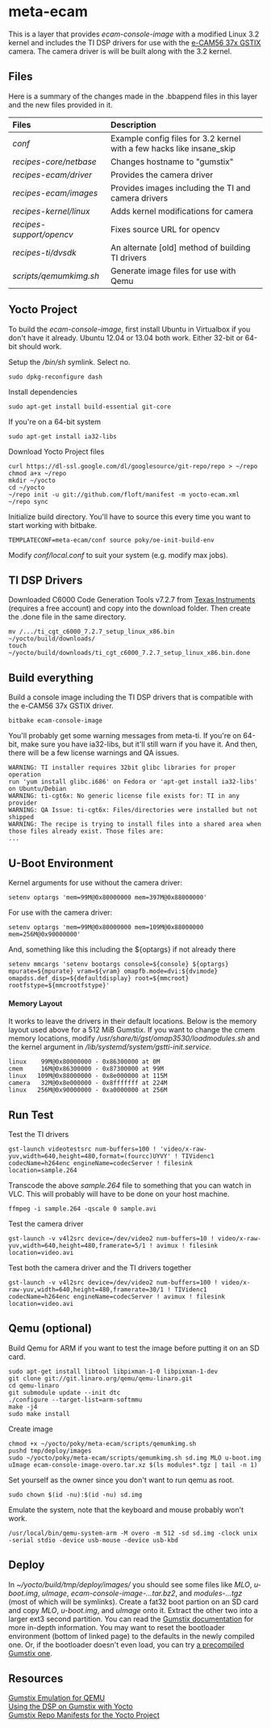 meta-ecam
=========
This is a layer that provides *ecam-console-image* with a modified Linux 3.2
kernel and includes the TI DSP drivers for use with the [e-CAM56 37x
GSTIX](http://www.e-consystems.com/5MP-Gumstix-Camera.asp) camera. The camera
driver is will be built along with the 3.2 kernel.

Files
-----
Here is a summary of the changes made in the .bbappend files in this layer and
the new files provided in it.

| Files | Description
|:------|:-----
| *conf* | Example config files for 3.2 kernel with a few hacks like insane\_skip
| *recipes-core/netbase* | Changes hostname to "gumstix"
| *recipes-ecam/driver* | Provides the camera driver
| *recipes-ecam/images* | Provides images including the TI and camera drivers
| *recipes-kernel/linux* | Adds kernel modifications for camera
| *recipes-support/opencv* | Fixes source URL for opencv
| *recipes-ti/dvsdk* | An alternate [old] method of building TI drivers
| *scripts/qemumkimg.sh* | Generate image files for use with Qemu

Yocto Project
-------------
To build the *ecam-console-image*, first install Ubuntu in Virtualbox if you
don't have it already. Ubuntu 12.04 or 13.04 both work. Either 32-bit or 64-bit
should work.

Setup the */bin/sh* symlink. Select no.

    sudo dpkg-reconfigure dash

Install dependencies

    sudo apt-get install build-essential git-core

If you're on a 64-bit system

    sudo apt-get install ia32-libs

Download Yocto Project files

    curl https://dl-ssl.google.com/dl/googlesource/git-repo/repo > ~/repo
    chmod a+x ~/repo
    mkdir ~/yocto
    cd ~/yocto
    ~/repo init -u git://github.com/floft/manifest -m yocto-ecam.xml
    ~/repo sync

Initialize build directory. You'll have to source this every time you want to
start working with bitbake.

    TEMPLATECONF=meta-ecam/conf source poky/oe-init-build-env

Modify *conf/local.conf* to suit your system (e.g. modify max jobs).

TI DSP Drivers
--------------
Downloaded C6000 Code Generation Tools v7.2.7 from [Texas
Instruments](https://www-a.ti.com/downloads/sds_support/TICodegenerationTools/download.htm)
(requires a free account) and copy into the download folder. Then create the
.done file in the same directory.

    mv /.../ti_cgt_c6000_7.2.7_setup_linux_x86.bin ~/yocto/build/downloads/
    touch ~/yocto/build/downloads/ti_cgt_c6000_7.2.7_setup_linux_x86.bin.done

Build everything
----------------
Build a console image including the TI DSP drivers that is compatible with the
e-CAM56 37x GSTIX driver.

    bitbake ecam-console-image

You'll probably get some warning messages from meta-ti. If you're on 64-bit,
make sure you have ia32-libs, but it'll still warn if you have it. And then,
there will be a few license warnings and QA issues.

    WARNING: TI installer requires 32bit glibc libraries for proper operation
    run 'yum install glibc.i686' on Fedora or 'apt-get install ia32-libs' on Ubuntu/Debian
    WARNING: ti-cgt6x: No generic license file exists for: TI in any provider
    WARNING: QA Issue: ti-cgt6x: Files/directories were installed but not shipped
    WARNING: The recipe is trying to install files into a shared area when those files already exist. Those files are:
    ...

U-Boot Environment
------------------
Kernel arguments for use without the camera driver:

    setenv optargs 'mem=99M@0x80000000 mem=397M@0x88000000'

For use with the camera driver:

    setenv optargs 'mem=99M@0x80000000 mem=109M@0x88000000 mem=256M@0x90000000'

And, something like this including the ${optargs} if not already there

    setenv mmcargs 'setenv bootargs console=${console} ${optargs} mpurate=${mpurate} vram=${vram} omapfb.mode=dvi:${dvimode} omapdss.def_disp=${defaultdisplay} root=${mmcroot} rootfstype=${mmcrootfstype}'


#### Memory Layout
It works to leave the drivers in their default locations. Below is the memory
layout used above for a 512 MiB Gumstix. If you want to change the cmem memory
locations, modify */usr/share/ti/gst/omap3530/loadmodules.sh* and the kernel
argument in */lib/systemd/system/gstti-init.service*.

    linux    99M@0x80000000 - 0x86300000 at 0M
    cmem     16M@0x86300000 - 0x87300000 at 99M
    linux   109M@0x88000000 - 0x8e000000 at 115M
    camera   32M@0x8e000000 - 0x8fffffff at 224M
    linux   256M@0x90000000 - 0xa0000000 at 256M

Run Test
--------
Test the TI drivers

    gst-launch videotestsrc num-buffers=100 ! 'video/x-raw-yuv,width=640,height=480,format=(fourcc)UYVY' ! TIVidenc1 codecName=h264enc engineName=codecServer ! filesink location=sample.264

Transcode the above *sample.264* file to something that you can watch in VLC. This will probably will have to be done on your host machine.

    ffmpeg -i sample.264 -qscale 0 sample.avi

Test the camera driver

    gst-launch -v v4l2src device=/dev/video2 num-buffers=10 ! video/x-raw-yuv,width=640,height=480,framerate=5/1 ! avimux ! filesink location=video.avi

Test both the camera driver and the TI drivers together

    gst-launch -v v4l2src device=/dev/video2 num-buffers=100 ! video/x-raw-yuv,width=640,height=480,framerate=30/1 ! TIVidenc1 codecName=h264enc engineName=codecServer ! avimux ! filesink location=video.avi

Qemu (optional)
---------------
Build Qemu for ARM if you want to test the image before putting it on an SD card.

    sudo apt-get install libtool libpixman-1-0 libpixman-1-dev
    git clone git://git.linaro.org/qemu/qemu-linaro.git
    cd qemu-linaro
    git submodule update --init dtc
    ./configure --target-list=arm-softmmu
    make -j4
    sudo make install

Create image

    chmod +x ~/yocto/poky/meta-ecam/scripts/qemumkimg.sh
    pushd tmp/deploy/images
    sudo ~/yocto/poky/meta-ecam/scripts/qemumkimg.sh sd.img MLO u-boot.img uImage ecam-console-image-overo.tar.xz $(ls modules*.tgz | tail -n 1)

Set yourself as the owner since you don't want to run qemu as root.

    sudo chown $(id -nu):$(id -nu) sd.img

Emulate the system, note that the keyboard and mouse probably won't work.

    /usr/local/bin/qemu-system-arm -M overo -m 512 -sd sd.img -clock unix -serial stdio -device usb-mouse -device usb-kbd

Deploy
------
In *~/yocto/build/tmp/deploy/images/* you should see some files like *MLO*,
*u-boot.img*, *uImage*, *ecam-console-image-...tar.bz2*, and *modules-...tgz*
(most of which will be symlinks). Create a fat32 boot partion on an SD card and
copy *MLO*, *u-boot.img*, and *uImage* onto it. Extract the other two into a
larger ext3 second partition. You can read the [Gumstix
documentation](http://gumstix.org/create-a-bootable-microsd-card.html) for more
in-depth information. You may want to reset the bootloader environment (bottom
of linked page) to the defaults in the newly compiled one. Or, if the
bootloader doesn't even load, you can try [a precompiled Gumstix
one](http://cumulus.gumstix.org/images/angstrom/factory/2011-08-30-1058/u-boot.bin).

Resources
---------
[Gumstix Emulation for QEMU](http://wiki.gumstix.org/index.php?title=Gumstix_Emulation_for_QEMU)  
[Using the DSP on Gumstix with Yocto](http://www.sleepyrobot.com/?p=210)  
[Gumstix Repo Manifests for the Yocto Project](https://github.com/gumstix/Gumstix-YoctoProject-Repo)
